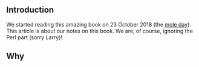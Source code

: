 ## Introduction
We started reading this amazing book on 23 October 2018 (the [mole day](https://www.moleday.org/)). 
This article is about our notes on this book. We are, of course, ignoring the Perl part (sorry Larry)!

## Why
